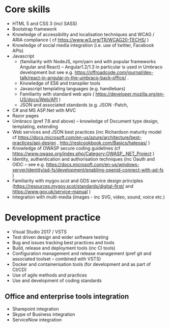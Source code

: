 # Core skills
*	HTML 5 and CSS 3 (incl SASS)
*	Bootstrap framework
*	Knowledge of accessibility and localisation techniques and WCAG / ARIA compliance ( cf https://www.w3.org/TR/WCAG20-TECHS/ )
*	Knowledge of social media integration (i.e. use of twitter, Facebook APIs)
*	Javascript  
    *	(familiarity with NodeJS, npm/yarn and with popular frameworks Angular and React) – Angular1.2/1.3 in particular is used in Umbraco development but see e.g. https://offroadcode.com/journal/dev-talk/react-in-angular-in-the-umbraco-back-office/ .
    *	Knowledge of ES6 and transpiler tools
    *	 Javascript templating languages (e.g. handlebars)
    *	Familiarity with standard web apis ( https://developer.mozilla.org/en-US/docs/Web/API )
    *	JSON and associated standards (e.g. JSON -Patch, 
* C# and MS ASP.Net with MVC 
* Razor pages
* Umbraco (pref 7.6 and above) – knowledge of Document type design, templating, extending
* Web services and JSON best practices (inc Richardson maturity model cf https://docs.microsoft.com/en-us/azure/architecture/best-practices/api-design ,  http://restcookbook.com/Basics/hateoas/ )
* Knowledge of OWASP secure coding guidelines (cf https://www.owasp.org/index.php/Category:OWASP_.NET_Project )
* Identity, authentication and authorisation techniques (inc Oauth and OIDC – see e.g. https://docs.microsoft.com/en-us/windows-server/identity/ad-fs/development/enabling-openid-connect-with-ad-fs )
* Familiarity with mygov.scot and GDS service design principles (https://resources.mygov.scot/standards/digital-first/ and https://www.gov.uk/service-manual )
* Integration with multi-media (images - inc SVG, video, sound, voice etc.)
# Development practice
* Visual Studio 2017 / VSTS
* Test driven design and wider software testing
* Bug and issues tracking best practices and tools
* Build, release and deployment tools (inc CI tools)
* Configuration management and release management (pref git and associated toolset – combined with VSTS)
* Docker and containerisation tools (for development and as part of CI/CD)
* Use of agile methods and practices
* Use and development of coding standards

## Office and enterprise tools integration
* Sharepoint integration
* Skype of Business integration
* ServiceNow integration
